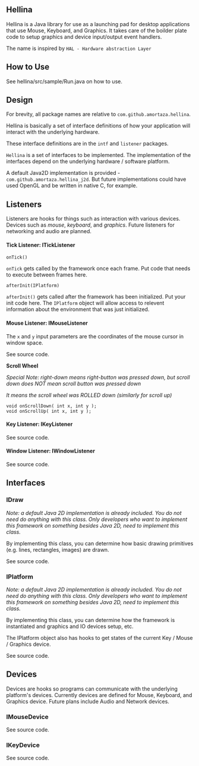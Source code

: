 ## Hellina

Hellina is a Java library for use as a launching pad for desktop applications that use Mouse, Keyboard, and Graphics.  It takes care of the boilder plate code to setup graphics and device input/output event handlers.

The name is inspired by `HAL - Hardware abstraction Layer`

## How to Use

See hellina/src/sample/Run.java on how to use.

## Design

For brevity, all package names are relative to `com.github.amortaza.hellina`.

Hellina is basically a set of interface definitions of how your application will interact with the underlying hardware.

These interface definitions are in the `intf` and `listener` packages.

`Hellina` is a set of interfaces to be implemented.  The implementation of the interfaces depend on the underlying hardware / software platform.


A default Java2D implementation is provided - `com.github.amortaza.hellina_j2d`.  But future implementations could have used OpenGL and be written in native C, for example.

## Listeners

Listeners are hooks for things such as interaction with various devices.  Devices such as *mouse*, *keyboard*, and *graphics*.  Future listeners for networking and audio are planned.

#### Tick Listener: ITickListener

	onTick()
`onTick` gets called by the framework once each frame.  Put code that needs to execute between frames here.

	afterInit(IPlatform)
`afterInit()` gets called after the framework has been initialized.  Put your init code here.  The `IPlatform` object will allow access to relevent information about the environment that was just initialized.


#### Mouse Listener: IMouseListener

The `x` and `y` input parameters are the coordinates of the mouse cursor in window space.

See source code.

**Scroll Wheel**

*Special Note: right-down means right-button was pressed down, but scroll down does NOT mean scroll button was pressed down*

*It means the scroll wheel was ROLLED down (similarly for scroll up)*

	void onScrollDown( int x, int y );
	void onScrollUp( int x, int y );
 

#### Key Listener: IKeyListener

See source code.

#### Window Listener: IWindowListener

See source code.

## Interfaces

### IDraw

*Note: a default Java 2D implementation is already included.  You do not need do anything with this class.  Only developers who want to implement this framework on something besides Java 2D, need to implement this class.*

By implementing this class, you can determine how basic drawing primitives (e.g. lines, rectangles, images) are drawn.

See source code.

### IPlatform

*Note: a default Java 2D implementation is already included.  You do not need do anything with this class.  Only developers who want to implement this framework on something besides Java 2D, need to implement this class.*

By implementing this class, you can determine how the framework is instantiated and graphics and IO devices setup, etc.

The IPlatform object also has hooks to get states of the current Key / Mouse / Graphics device.

See source code.

## Devices

Devices are hooks so programs can communicate with the underlying platform's devices.  Currently devices are defined for Mouse, Keyboard, and Graphics device.  Future plans include Audio and Network devices.

### IMouseDevice

See source code.  

### IKeyDevice

See source code.  